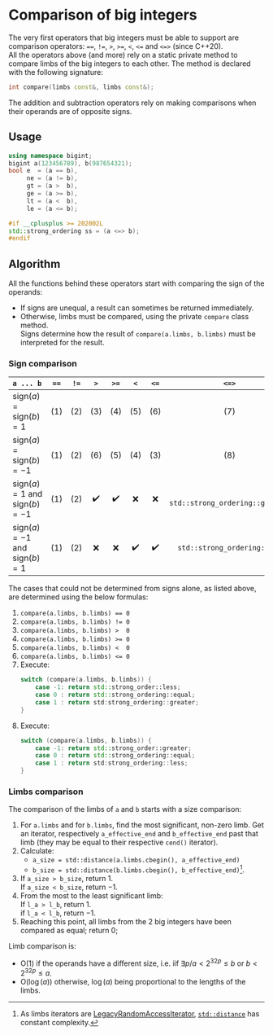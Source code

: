# Comparison of big integers

The very first operators that big integers must be able to support are comparison operators: `==`, `!=`, `>`, `>=`, `<`, `<=` and `<=>` (since C++20).<br/>
All the operators above (and more) rely on a static private method to compare limbs of the big integers to each other. The method is declared with the following signature:
```c++
int compare(limbs const&, limbs const&);
```

The addition and subtraction operators rely on making comparisons when their operands are of opposite signs.

## Usage

```c++
using namespace bigint;
bigint a(123456789), b(987654321);
bool e  = (a == b),
     ne = (a != b),
     gt = (a >  b),
     ge = (a >= b),
     lt = (a <  b),
     le = (a <= b);

#if __cplusplus >= 202002L
std::strong_ordering ss = (a <=> b);
#endif
```

## Algorithm

All the functions behind these operators start with comparing the sign of the operands:
- If signs are unequal, a result can sometimes be returned immediately.
- Otherwise, limbs must be compared, using the private `compare` class method.<br/>Signs determine how the result of `compare(a.limbs, b.limbs)` must be interpreted for the result.

### Sign comparison

`a ... b` | `==` | `!=` | `>` | `>=` | `<` | `<=` | `<=>`
:---|:---:|:---:|:---:|:---:|:---:|:---:|:---:
$\text{sign}(a) = \text{sign}(b) = 1$  | (1) | (2) | (3) | (4) | (5) | (6) | (7)
$\text{sign}(a) = \text{sign}(b) = -1$ | (1) | (2) | (6) | (5) | (4) | (3) | (8)
$\text{sign}(a) = 1 \text{ and } \text{sign}(b) = -1$ | (1) | (2) | ✔️ | ✔️ | ❌ | ❌ | ` std::strong_ordering::greater`
$\text{sign}(a) = -1 \text{ and } \text{sign}(b) = 1$ | (1) | (2) | ❌ | ❌ | ✔️ | ✔️ | ` std::strong_ordering::less`

The cases that could not be determined from signs alone, as listed above, are determined using the below formulas:
1. `compare(a.limbs, b.limbs) == 0`
2. `compare(a.limbs, b.limbs) != 0`
3. `compare(a.limbs, b.limbs) >  0`
4. `compare(a.limbs, b.limbs) >= 0`
5. `compare(a.limbs, b.limbs) <  0`
6. `compare(a.limbs, b.limbs) <= 0`
7. Execute:
    ```c++
    switch (compare(a.limbs, b.limbs)) {
        case -1: return std::strong_order::less;
        case 0 : return std::strong_ordering::equal;
        case 1 : return std:strong_ordering::greater;
    }
    ```
7. Execute:
    ```c++
    switch (compare(a.limbs, b.limbs)) {
        case -1: return std::strong_order::greater;
        case 0 : return std::strong_ordering::equal;
        case 1 : return std:strong_ordering::less;
    }
    ```

### Limbs comparison

The comparison of the limbs of `a` and `b` starts with a size comparison:
1. For `a.limbs` and for `b.limbs`, find the most significant, non-zero limb. Get an iterator, respectively `a_effective_end` and `b_effective_end` past that limb (they may be equal to their respective `cend()` iterator).
2. Calculate:
    - `a_size = std::distance(a.limbs.cbegin(), a_effective_end)`
    - `b_size = std::distance(b.limbs.cbegin(), b_effective_end)`[^1].
3. If `a_size > b_size`, return $1$.<br/>
If `a_size < b_size`, return $-1$.
4. From the most to the least significant limb:<br/>
   If `l_a > l_b`, return $1$.<br/>
   if `l_a < l_b`, return $-1$.
5. Reaching this point, all limbs from the 2 big integers have been compared as equal; return $0$;

Limb comparison is:
- $\text{O}(1)$ if the operands have a different size, i.e. iif $\exists p / a < 2^{32p} \leq b  \text{ or } b < 2^{32p} \leq a$.
- $\text{O}(\log(a))$ otherwise, $\log(a)$ being proportional to the lengths of the limbs.

[^1]: As limbs iterators are [LegacyRandomAccessIterator](https://en.cppreference.com/w/cpp/named_req/RandomAccessIterator), [`std::distance`](https://en.cppreference.com/w/cpp/iterator/distance) has constant complexity.

